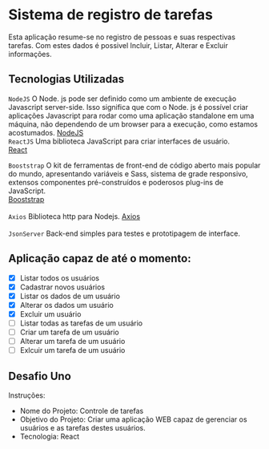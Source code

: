 # Sistema de registro de tarefas
Esta aplicação resume-se no registro de pessoas e suas respectivas tarefas.
Com estes dados é possivel Incluir, Listar, Alterar e Excluir informações.

## Tecnologias Utilizadas
`NodeJS`
O Node. js pode ser definido como um ambiente de execução Javascript server-side. Isso significa que com o Node. js é possível criar aplicações Javascript para rodar como uma aplicação standalone em uma máquina, não dependendo de um browser para a execução, como estamos acostumados.
[NodeJS](https://nodejs.org/en/)</br>
`ReactJS`
  Uma biblioteca JavaScript para criar interfaces de usuário.</br>
 [React](https://pt-br.reactjs.org/)</br>

`Booststrap`
  O kit de ferramentas de front-end de código aberto mais popular do mundo, apresentando variáveis e Sass, sistema de grade responsivo, extensos componentes pré-construídos e poderosos plug-ins de JavaScript.</br>
  [Booststrap](https://getbootstrap.com/)</br>
  </br>
  `Axios`
  Biblioteca http para Nodejs.
  [Axios](https://www.npmjs.com/package/axios)</br>
  </br>`JsonServer`
  Back-end simples para testes e prototipagem de interface.
  
## Aplicação capaz de até o momento:

- [x] Listar todos os usuários
- [x] Cadastrar novos usuários
- [x] Listar os dados de um usuário
- [x] Alterar os dados um usuário
- [x] Excluir um usuário
- [ ] Listar todas as tarefas de um usuário
- [ ] Criar um tarefa de um usuário
- [ ] Alterar um tarefa de um usuário
- [ ] Exlcuir um tarefa de um usuário
## Desafio Uno 
Instruções:
* Nome do Projeto: Controle de tarefas
* Objetivo do Projeto: Criar uma aplicação WEB capaz de gerenciar os usuários e as tarefas destes usuários.
* Tecnologia: React
